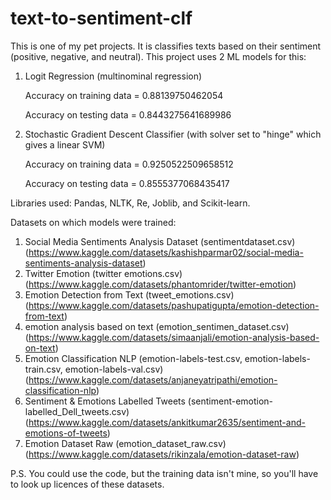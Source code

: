 # text-to-sentiment-clf
This is one of my pet projects. It is classifies texts based on their sentiment (positive, negative, and neutral).
This project uses 2 ML models for this:
  1) Logit Regression (multinominal regression)

     Accuracy on training data = 0.88139750462054

     Accuracy on testing data = 0.8443275641689986
  2) Stochastic Gradient Descent Classifier (with solver set to "hinge" which gives a linear SVM)

     Accuracy on training data = 0.9250522509658512

     Accuracy on testing data = 0.8555377068435417

Libraries used: Pandas, NLTK, Re, Joblib, and Scikit-learn.

Datasets on which models were trained: 
  1) Social Media Sentiments Analysis Dataset (sentimentdataset.csv) (https://www.kaggle.com/datasets/kashishparmar02/social-media-sentiments-analysis-dataset)
  2) Twitter Emotion (twitter emotions.csv) (https://www.kaggle.com/datasets/phantomrider/twitter-emotion)
  3) Emotion Detection from Text (tweet_emotions.csv) (https://www.kaggle.com/datasets/pashupatigupta/emotion-detection-from-text)
  4) emotion analysis based on text (emotion_sentimen_dataset.csv) (https://www.kaggle.com/datasets/simaanjali/emotion-analysis-based-on-text)
  5) Emotion Classification NLP (emotion-labels-test.csv, emotion-labels-train.csv, emotion-labels-val.csv) (https://www.kaggle.com/datasets/anjaneyatripathi/emotion-classification-nlp)
  6) Sentiment & Emotions Labelled Tweets (sentiment-emotion-labelled_Dell_tweets.csv) (https://www.kaggle.com/datasets/ankitkumar2635/sentiment-and-emotions-of-tweets)
  7) Emotion Dataset Raw (emotion_dataset_raw.csv) (https://www.kaggle.com/datasets/rikinzala/emotion-dataset-raw)



P.S. You could use the code, but the training data isn't mine, so you'll have to look up licences of these datasets.
